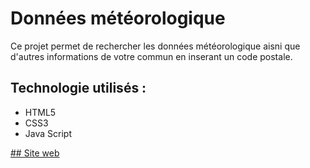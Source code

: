 # Données météorologique

Ce projet permet de rechercher les données météorologique aisni que d'autres informations de votre commun en inserant un code postale.

## Technologie utilisés : 
- HTML5
- CSS3
- Java Script

[## Site web](https://gabmda.github.io/Meteo_web_site/)
